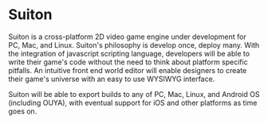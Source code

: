 Suiton
========

Suiton is a cross-platform 2D video game engine under development for PC, Mac, and Linux. Suiton's philosophy is develop once, deploy many. With the integration of javascript scripting language, developers will be able to write their game's code without the need to think about platform specific pitfalls. An intuitive front end world editor will enable designers to create their game's universe with an easy to use WYSIWYG interface.

Suiton will be able to export builds to any of PC, Mac, Linux, and Android OS (including OUYA), with eventual support for iOS and other platforms as time goes on.

